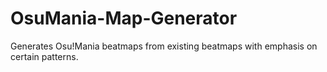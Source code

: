 # OsuMania-Map-Generator
Generates Osu!Mania beatmaps from existing beatmaps with emphasis on certain patterns.
